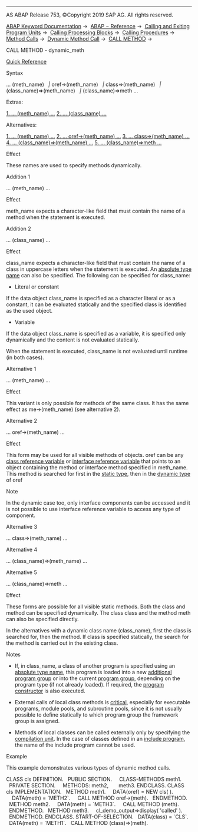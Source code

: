   

* * *

AS ABAP Release 753, ©Copyright 2019 SAP AG. All rights reserved.

[ABAP Keyword Documentation](javascript:call_link\('abenabap.htm'\)) →  [ABAP − Reference](javascript:call_link\('abenabap_reference.htm'\)) →  [Calling and Exiting Program Units](javascript:call_link\('abenabap_execution.htm'\)) →  [Calling Processing Blocks](javascript:call_link\('abencall_processing_blocks.htm'\)) →  [Calling Procedures](javascript:call_link\('abencall_procedures.htm'\)) →  [Method Calls](javascript:call_link\('abenmethod_calls.htm'\)) →  [Dynamic Method Call](javascript:call_link\('abenmethod_calls_dynamic.htm'\)) →  [CALL METHOD](javascript:call_link\('abapcall_method_dynamic.htm'\)) → 

CALL METHOD - dynamic\_meth

[Quick Reference](javascript:call_link\('abapcall_method_shortref.htm'\))

Syntax

... (meth\_name)
  *|* oref->(meth\_name)
  *|* class=>(meth\_name)
  *|* (class\_name)=>(meth\_name)
  *|* (class\_name)=>meth ...

Extras:

[1\. ... (meth\_name) ...](#!ABAP_ADDITION_1@1@)
[2\. ... (class\_name) ...](#!ABAP_ADDITION_2@2@)

Alternatives:

[1\. ... (meth\_name) ...](#!ABAP_ALTERNATIVE_1@1@)
[2\. ... oref->(meth\_name) ...](#!ABAP_ALTERNATIVE_2@2@)
[3\. ... class=>(meth\_name) ...](#!ABAP_ALTERNATIVE_3@3@)
[4\. ... (class\_name)=>(meth\_name) ...](#!ABAP_ALTERNATIVE_4@4@)
[5\. ... (class\_name)=>meth ...](#!ABAP_ALTERNATIVE_5@5@)

Effect

These names are used to specify methods dynamically.

Addition 1

... (meth\_name) ...

Effect

meth\_name expects a character-like field that must contain the name of a method when the statement is executed.

Addition 2

... (class\_name) ...

Effect

class\_name expects a character-like field that must contain the name of a class in uppercase letters when the statement is executed. An [absolute type name](javascript:call_link\('abenabsolute_typename_glosry.htm'\) "Glossary Entry") can also be specified. The following can be specified for class\_name:

-   Literal or constant
    

If the data object class\_name is specified as a character literal or as a constant, it can be evaluated statically and the specified class is identified as the used object.

-   Variable
    

If the data object class\_name is specified as a variable, it is specified only dynamically and the content is not evaluated statically.

When the statement is executed, class\_name is not evaluated until runtime (in both cases).

Alternative 1

... (meth\_name) ...

Effect

This variant is only possible for methods of the same class. It has the same effect as me->(meth\_name) (see alternative 2).

Alternative 2

... oref->(meth\_name) ...

Effect

This form may be used for all visible methods of objects. oref can be any [class reference variable](javascript:call_link\('abenclass_reference_variabl_glosry.htm'\) "Glossary Entry") or [interface reference variable](javascript:call_link\('abeninterface_ref_variable_glosry.htm'\) "Glossary Entry") that points to an object containing the method or interface method specified in meth\_name. This method is searched for first in the [static type](javascript:call_link\('abenstatic_type_glosry.htm'\) "Glossary Entry"), then in the [dynamic type](javascript:call_link\('abendynamic_type_glosry.htm'\) "Glossary Entry") of oref

Note

In the dynamic case too, only interface components can be accessed and it is not possible to use interface reference variable to access any type of component.

Alternative 3

... class=>(meth\_name) ...

Alternative 4

... (class\_name)=>(meth\_name) ...

Alternative 5

... (class\_name)=>meth ...

Effect

These forms are possible for all visible static methods. Both the class and method can be specified dynamically. The class class and the method meth can also be specified directly.

In the alternatives with a dynamic class name (class\_name), first the class is searched for, then the method. If class is specified statically, the search for the method is carried out in the existing class.

Notes

-   If, in class\_name, a class of another program is specified using an [absolute type name](javascript:call_link\('abenabsolute_typename_glosry.htm'\) "Glossary Entry"), this program is loaded into a new [additional program group](javascript:call_link\('abenadditional_prog_group_glosry.htm'\) "Glossary Entry") or into the current [program group](javascript:call_link\('abenprogram_group_glosry.htm'\) "Glossary Entry"), depending on the program type (if not already loaded). If required, the [program constructor](javascript:call_link\('abenprogram_constructor_glosry.htm'\) "Glossary Entry") is also executed.
    
-   External calls of local class methods is [critical](javascript:call_link\('abenprogram_groups.htm'\)), especially for executable programs, module pools, and subroutine pools, since it is not usually possible to define statically to which program group the framework group is assigned.
    
-   Methods of local classes can be called externally only by specifying the [compilation unit](javascript:call_link\('abencompilation_unit_glosry.htm'\) "Glossary Entry"). In the case of classes defined in an [include program](javascript:call_link\('abeninclude_program_glosry.htm'\) "Glossary Entry"), the name of the include program cannot be used.
    

Example

This example demonstrates various types of dynamic method calls.

CLASS cls DEFINITION.
  PUBLIC SECTION.
    CLASS-METHODS meth1.
  PRIVATE SECTION.
    METHODS: meth2,
      meth3.
ENDCLASS.
CLASS cls IMPLEMENTATION.
  METHOD meth1.
    DATA(oref) = NEW cls( ).
    DATA(meth) = \`METH2\`.
    CALL METHOD oref->(meth).
  ENDMETHOD.
  METHOD meth2.
    DATA(meth) = \`METH3\`.
    CALL METHOD (meth).
  ENDMETHOD.
  METHOD meth3.
    cl\_demo\_output=>display( 'called' ).
  ENDMETHOD.
ENDCLASS.
START-OF-SELECTION.
  DATA(class) = \`CLS\`.
  DATA(meth) = \`METH1\`.
  CALL METHOD (class)=>(meth).